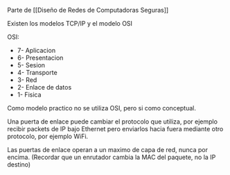 Parte de [[Diseño de Redes de Computadoras Seguras]]

Existen los modelos TCP/IP y el modelo OSI

OSI:
- 7- Aplicacion
- 6- Presentacion
- 5- Sesion
- 4- Transporte
- 3- Red
- 2- Enlace de datos
- 1- Fisica

Como modelo practico no se utiliza OSI, pero si como conceptual.

Una puerta de enlace puede cambiar el protocolo que utiliza, por ejemplo recibir packets de IP bajo Ethernet pero enviarlos hacia fuera mediante otro protocolo, por ejemplo WiFi.

Las puertas de enlace operan a un maximo de capa de red, nunca por encima. (Recordar que un enrutador cambia la MAC del paquete, no la IP destino)